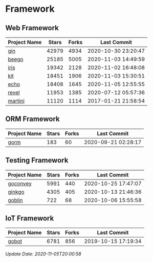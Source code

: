 # Framework

## Web Framework
| Project Name | Stars | Forks | Last Commit |
| ------------ | ----- | ----- | ----------- |
| [gin](https://github.com/gin-gonic/gin) | 42979 | 4934 | 2020-10-30 23:20:47 |
| [beego](https://github.com/astaxie/beego) | 25185 | 5005 | 2020-11-03 14:49:59 |
| [iris](https://github.com/kataras/iris) | 19342 | 2128 | 2020-11-02 16:48:08 |
| [kit](https://github.com/go-kit/kit) | 18451 | 1906 | 2020-11-03 15:30:51 |
| [echo](https://github.com/labstack/echo) | 18408 | 1645 | 2020-11-05 12:55:55 |
| [revel](https://github.com/revel/revel) | 11953 | 1385 | 2020-07-12 05:57:36 |
| [martini](https://github.com/go-martini/martini) | 11120 | 1114 | 2017-01-21 21:58:54 |

## ORM Framework
| Project Name | Stars | Forks | Last Commit |
| ------------ | ----- | ----- | ----------- |
| [gorm](https://github.com/jinzhu/gorm) | 183 | 60 | 2020-09-21 02:28:17 |

## Testing Framework
| Project Name | Stars | Forks | Last Commit |
| ------------ | ----- | ----- | ----------- |
| [goconvey](https://github.com/smartystreets/goconvey) | 5991 | 440 | 2020-10-25 17:47:07 |
| [ginkgo](https://github.com/onsi/ginkgo) | 4305 | 405 | 2020-10-13 21:46:36 |
| [goblin](https://github.com/franela/goblin) | 722 | 68 | 2020-10-06 15:55:58 |

## IoT Framework
| Project Name | Stars | Forks | Last Commit |
| ------------ | ----- | ----- | ----------- |
| [gobot](https://github.com/hybridgroup/gobot) | 6781 | 856 | 2019-10-15 17:19:34 |

*Update Date: 2020-11-05T20:00:58*